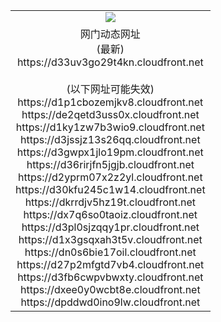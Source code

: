 ﻿<table>
  <tr></tr>
  <tr><td colspan=2 align=center><img src="https://d33uv3go29t4kn.cloudfront.net/Up/oGate.jpg" /></td></tr>
  <tr><td colspan=2 align=center>网门动态网址<br/>(最新)
<br>https://d33uv3go29t4kn.cloudfront.net
<br/><br/>(以下网址可能失效)
<br>https://d1p1cbozemjkv8.cloudfront.net
<br>https://de2qetd3uss0x.cloudfront.net
<br>https://d1ky1zw7b3wio9.cloudfront.net
<br>https://d3jssjz13s26qq.cloudfront.net
<br>https://d3gwpx1jlo19pm.cloudfront.net
<br>https://d36rirjfn5jgjb.cloudfront.net
<br>https://d2yprm07x2z2yl.cloudfront.net
<br>https://d30kfu245c1w14.cloudfront.net
<br>https://dkrrdjv5hz19t.cloudfront.net
<br>https://dx7q6so0taoiz.cloudfront.net
<br>https://d3pl0sjzqqy1pr.cloudfront.net
<br>https://d1x3gsqxah3t5v.cloudfront.net
<br>https://dn0s6bie17oil.cloudfront.net
<br>https://d27p2mfgtd7vb4.cloudfront.net
<br>https://d3fb6cwpvbwxty.cloudfront.net
<br>https://dxee0y0wcbt8e.cloudfront.net
<br>https://dpddwd0ino9lw.cloudfront.net
    </td>
  </tr>
</table>
